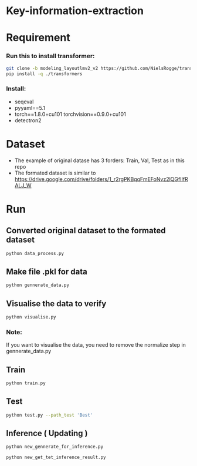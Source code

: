 
# Key-information-extraction

# Requirement
### Run this to install transformer:
```bash
git clone -b modeling_layoutlmv2_v2 https://github.com/NielsRogge/transformers.git
pip install -q ./transformers
```
### Install:
- seqeval
- pyyaml==5.1
- torch==1.8.0+cu101 torchvision==0.9.0+cu101
- detectron2

# Dataset

- The example of original datase has 3 forders: Train, Val, Test as in this repo
- The formated dataset is similar to https://drive.google.com/drive/folders/1_r2rgPKBqqFmEFoNvz2lQGfIIfRALJ_W

# Run
## Converted original dataset to the formated dataset
```bash
python data_process.py
```
## Make file .pkl for data
```bash
python gennerate_data.py
```
## Visualise the data to verify
```bash
python visualise.py
```
### Note:
If you want to visualise the data, you need to remove the normalize step in gennerate_data.py

## Train
```bash
python train.py
```

## Test
```bash
python test.py --path_test 'Best'
```

## Inference ( Updating )
```bash
python new_gennerate_for_inference.py
```

```bash
python new_get_tet_inference_result.py
```
